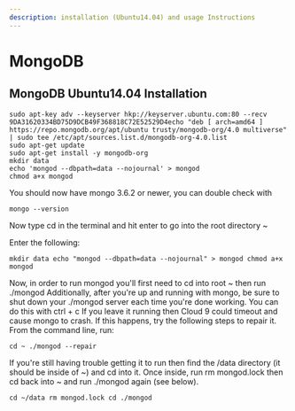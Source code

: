 ```yaml
---
description: installation (Ubuntu14.04) and usage Instructions
---
```


# MongoDB

## MongoDB Ubuntu14.04 Installation <a id="mongodb-ubuntu-14-04-installation"></a>

```text
sudo apt-key adv --keyserver hkp://keyserver.ubuntu.com:80 --recv 9DA31620334BD75D9DCB49F368818C72E52529D4echo "deb [ arch=amd64 ] https://repo.mongodb.org/apt/ubuntu trusty/mongodb-org/4.0 multiverse" | sudo tee /etc/apt/sources.list.d/mongodb-org-4.0.list
sudo apt-get update
sudo apt-get install -y mongodb-org
mkdir data
echo 'mongod --dbpath=data --nojournal' > mongod
chmod a+x mongod
```

You should now have mongo 3.6.2 or newer, you can double check with

```text
mongo --version 
```

Now type cd in the terminal and hit enter to go into the root directory ~

Enter the following:

```text
mkdir data echo "mongod --dbpath=data --nojournal" > mongod chmod a+x mongod
```

Now, in order to run mongod you'll first need to cd into root ~ then run ./mongod Additionally, after you're up and running with mongo, be sure to shut down your ./mongod server each time you're done working. You can do this with ctrl + c If you leave it running then Cloud 9 could timeout and cause mongo to crash. If this happens, try the following steps to repair it. From the command line, run:

```text
cd ~ ./mongod --repair
```

If you're still having trouble getting it to run then find the /data directory \(it should be inside of ~\) and cd into it. Once inside, run rm mongod.lock then cd back into ~ and run ./mongod again \(see below\).

```text
cd ~/data rm mongod.lock cd ./mongod
```



